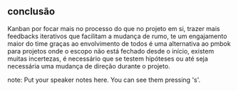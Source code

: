 ##  conclusão

Kanban por focar mais no processo do que no projeto em si, trazer mais feedbacks iterativos que facilitam a mudança de rumo, te um engajamento maior do time graças ao envolvimento de todos é uma alternativa ao pmbok para projetos onde o escopo não está fechado desde o início, existem muitas incertezas, é necessário que se testem hipóteses ou até seja necessária uma mudança de direção durante o projeto.

note:
    Put your speaker notes here.
    You can see them pressing 's'.
